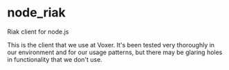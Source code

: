 node_riak
=========

Riak client for node.js

This is the client that we use at Voxer.  It's been tested very thoroughly in our environment and for our usage patterns, but
there may be glaring holes in functionality that we don't use.
